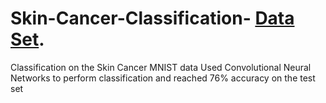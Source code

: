 # Skin-Cancer-Classification- [Data Set](https://www.kaggle.com/kmader/skin-cancer-mnist-ham10000).
Classification on the Skin Cancer MNIST data
Used Convolutional Neural Networks to perform classification and reached 76% accuracy on the test set

